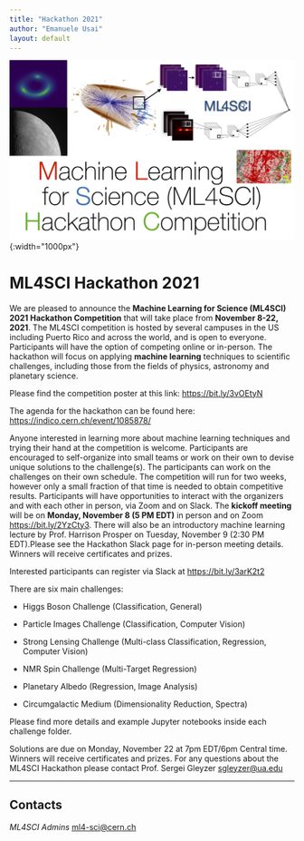 ```yaml
---
title: "Hackathon 2021"
author: "Emanuele Usai"
layout: default
---
```


![ML4SCI Hackathon](/images/ML4SCI_hackathon.jpg){:width="1000px"}

# ML4SCI Hackathon 2021

<!-- ![ML4SCI Logo](ML4SCI.jpg) -->


We are pleased to announce the **Machine Learning for Science (ML4SCI) 2021 Hackathon Competition** that will take place from **November 8-22, 2021**. The ML4SCI competition is hosted by several campuses in the US including Puerto Rico and across the world, and is open to everyone. Participants will have the option of competing online or in-person. The hackathon will focus on applying **machine learning** techniques to scientific challenges, including those from the fields of physics, astronomy and planetary science.

Please find the competition poster at this link: https://bit.ly/3vOEtyN

The agenda for the hackathon can be found here: https://indico.cern.ch/event/1085878/

Anyone interested in learning more about machine learning techniques and trying their hand at the competition is welcome. Participants are encouraged to self-organize into small teams or work on their own to devise unique solutions to the challenge(s). The participants can work on the challenges on their own schedule. The competition will run for two weeks, however only a small fraction of that time is needed to obtain competitive results. Participants will have opportunities to interact with the organizers and with each other in person, via Zoom and on Slack. The **kickoff meeting** will be on **Monday, November 8 (5 PM EDT)** in person and on Zoom https://bit.ly/2YzCty3. There will also be an introductory machine learning lecture by Prof. Harrison Prosper on Tuesday, November 9 (2:30 PM EDT).Please see the Hackathon Slack page for in-person meeting details. Winners will receive certificates and prizes.

Interested participants can register via Slack at  https://bit.ly/3arK2t2

There are six main challenges:

* Higgs Boson Challenge (Classification, General)

* Particle Images Challenge (Classification, Computer Vision)

* Strong Lensing Challenge (Multi-class Classification, Regression, Computer Vision)

* NMR Spin Challenge (Multi-Target Regression)

* Planetary Albedo (Regression, Image Analysis)

* Circumgalactic Medium (Dimensionality Reduction, Spectra)

Please find more details and example Jupyter notebooks inside each challenge folder.

Solutions are due on Monday, November 22 at 7pm EDT/6pm Central time. Winners will receive certificates and prizes. For any questions about the ML4SCI Hackathon please contact Prof. Sergei Gleyzer [sgleyzer@ua.edu](mailto:sgleyzer@ua.edu)




---

## Contacts

*ML4SCI Admins* [ml4-sci@cern.ch](mailto:ml4-sci@cern.ch)
